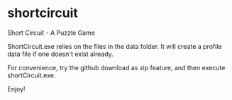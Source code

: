 shortcircuit
============

Short Circuit - A Puzzle Game

ShortCircuit.exe relies on the files in the data folder.  It will create a profile data file if one doesn't exist already.

For convenience, try the github download as zip feature, and then execute shortCircuit.exe.

Enjoy!
